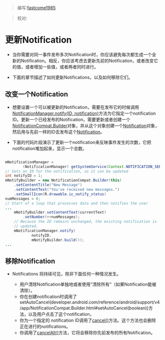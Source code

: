 > 编写:[fastcome1985](https://github.com/fastcome1985)

> 校对:

# 更新Notification

* 当你需要对同一事件发布多次Notification时，你应该避免每次都生成一个全新的Notification。相反，你应该考虑去更新先前的Notification，或者改变它的值，或者增加一些值，或者两者同时进行。

* 下面的章节描述了如何更新Notifications，以及如何移除它们。



## 改变一个Notification

* 想要设置一个可以被更新的Notification，需要在发布它的时候调用[NotificationManager.notify(ID, notification)](developer.android.com/reference/android/app/NotificationManager.html#notify(int,%20android.app.Notification))方法为它指定一个notification ID。更新一个已经发布的Notification，需要更新或者创建一个[NotificationCompat.Builder](developer.android.com/reference/android/support/v4/app/NotificationCompat.Builder.html)对象，并从这个对象创建一个[Notification](developer.android.com/reference/android/app/Notification.html)对象，然后用与先前一样的ID去发布这个[Notification](developer.android.com/reference/android/app/Notification.html)。

* 下面的代码片段演示了更新一个notification来反映事件发生的次数，它把notification堆加起来，显示一个总数。


```java

mNotificationManager =
        (NotificationManager) getSystemService(Context.NOTIFICATION_SERVICE);
// Sets an ID for the notification, so it can be updated
int notifyID = 1;
mNotifyBuilder = new NotificationCompat.Builder(this)
    .setContentTitle("New Message")
    .setContentText("You've received new messages.")
    .setSmallIcon(R.drawable.ic_notify_status)
numMessages = 0;
// Start of a loop that processes data and then notifies the user
...
    mNotifyBuilder.setContentText(currentText)
        .setNumber(++numMessages);
    // Because the ID remains unchanged, the existing notification is
    // updated.
    mNotificationManager.notify(
            notifyID,
            mNotifyBuilder.build());
...

```

## 移除Notification

* Notifications 将持续可见，除非下面任何一种情况发生。


    * 用户清除Notification单独地或者使用“清除所有”（如果Notification能被清除）。
    * 你在创建notification时调用了 setAutoCancel(developer.android.com/reference/android/support/v4/app/NotificationCompat.Builder.html#setAutoCancel(boolean))方法，以及用户点击了这个notification，
    * 你为一个指定的 notification ID调用了[cancel()](developer.android.com/reference/android/app/NotificationManager.html#cancel(int))方法。这个方法也会删除正在进行的notifications。
    * 你调用了[cancelAll()](developer.android.com/reference/android/app/NotificationManager.html#cancelAll())方法，它将会移除你先前发布的所有Notification。